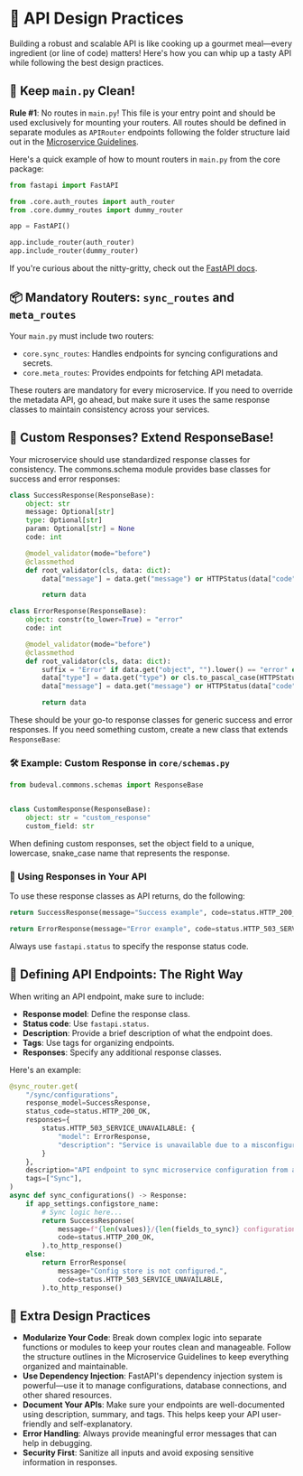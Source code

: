 # 🚀 API Design Practices

Building a robust and scalable API is like cooking up a gourmet meal—every ingredient (or line of code) matters! Here's
how you can whip up a tasty API while following the best design practices.

## 🛑 Keep `main.py` Clean!

**Rule #1**: No routes in `main.py`! This file is your entry point and should be used exclusively for mounting your
routers. All routes should be defined in separate modules as `APIRouter` endpoints following the folder structure laid
out in the [Microservice Guidelines](./microservice_guidelines.md).

Here's a quick example of how to mount routers in `main.py` from the core package:

```python
from fastapi import FastAPI

from .core.auth_routes import auth_router
from .core.dummy_routes import dummy_router

app = FastAPI()

app.include_router(auth_router)
app.include_router(dummy_router)
```

If you're curious about the nitty-gritty, check out
the [FastAPI docs](https://fastapi.tiangolo.com/reference/apirouter).

## 📦 Mandatory Routers: `sync_routes` and `meta_routes`

Your `main.py` must include two routers:

- `core.sync_routes`: Handles endpoints for syncing configurations and secrets.
- `core.meta_routes`: Provides endpoints for fetching API metadata.

These routers are mandatory for every microservice. If you need to override the metadata API, go ahead, but make sure it
uses the same response classes to maintain consistency across your services.

## 🧩 Custom Responses? Extend ResponseBase!

Your microservice should use standardized response classes for consistency. The commons.schema module provides base
classes for success and error responses:

```python
class SuccessResponse(ResponseBase):
    object: str
    message: Optional[str]
    type: Optional[str]
    param: Optional[str] = None
    code: int

    @model_validator(mode="before")
    @classmethod
    def root_validator(cls, data: dict):
        data["message"] = data.get("message") or HTTPStatus(data["code"]).description

        return data

```

```python
class ErrorResponse(ResponseBase):
    object: constr(to_lower=True) = "error"
    code: int

    @model_validator(mode="before")
    @classmethod
    def root_validator(cls, data: dict):
        suffix = "Error" if data.get("object", "").lower() == "error" else ""
        data["type"] = data.get("type") or cls.to_pascal_case(HTTPStatus(data["code"]).phrase, suffix)
        data["message"] = data.get("message") or HTTPStatus(data["code"]).description

        return data

```

These should be your go-to response classes for generic success and error responses. If you need something custom,
create a new class that extends `ResponseBase`:

### 🛠️ Example: Custom Response in `core/schemas.py`

```python
from budeval.commons.schemas import ResponseBase


class CustomResponse(ResponseBase):
    object: str = "custom_response"
    custom_field: str
```

When defining custom responses, set the object field to a unique, lowercase, snake_case name that represents the
response.

### 🎯 Using Responses in Your API

To use these response classes as API returns, do the following:

```python
return SuccessResponse(message="Success example", code=status.HTTP_200_OK).to_http_response()

return ErrorResponse(message="Error example", code=status.HTTP_503_SERVICE_UNAVAILABLE).to_http_response()
```

Always use `fastapi.status` to specify the response status code.

## 📝 Defining API Endpoints: The Right Way

When writing an API endpoint, make sure to include:

- **Response model**: Define the response class.
- **Status code**: Use `fastapi.status`.
- **Description**: Provide a brief description of what the endpoint does.
- **Tags**: Use tags for organizing endpoints.
- **Responses**: Specify any additional response classes.

Here's an example:

```python
@sync_router.get(
    "/sync/configurations",
    response_model=SuccessResponse,
    status_code=status.HTTP_200_OK,
    responses={
        status.HTTP_503_SERVICE_UNAVAILABLE: {
            "model": ErrorResponse,
            "description": "Service is unavailable due to a misconfigured configuration store",
        }
    },
    description="API endpoint to sync microservice configuration from a supported configstore.",
    tags=["Sync"],
)
async def sync_configurations() -> Response:
    if app_settings.configstore_name:
        # Sync logic here...
        return SuccessResponse(
            message=f"{len(values)}/{len(fields_to_sync)} configuration(s) synced.",
            code=status.HTTP_200_OK,
        ).to_http_response()
    else:
        return ErrorResponse(
            message="Config store is not configured.",
            code=status.HTTP_503_SERVICE_UNAVAILABLE,
        ).to_http_response()

```

## 🚀 Extra Design Practices

- **Modularize Your Code**: Break down complex logic into separate functions or modules to keep your routes clean and
  manageable. Follow the structure outlines in the Microservice Guidelines to keep everything organized and
  maintainable.
- **Use Dependency Injection**: FastAPI's dependency injection system is powerful—use it to manage configurations,
  database connections, and other shared resources.
- **Document Your APIs**: Make sure your endpoints are well-documented using description, summary, and tags. This helps
  keep your API user-friendly and self-explanatory.
- **Error Handling**: Always provide meaningful error messages that can help in debugging.
- **Security First**: Sanitize all inputs and avoid exposing sensitive information in responses.